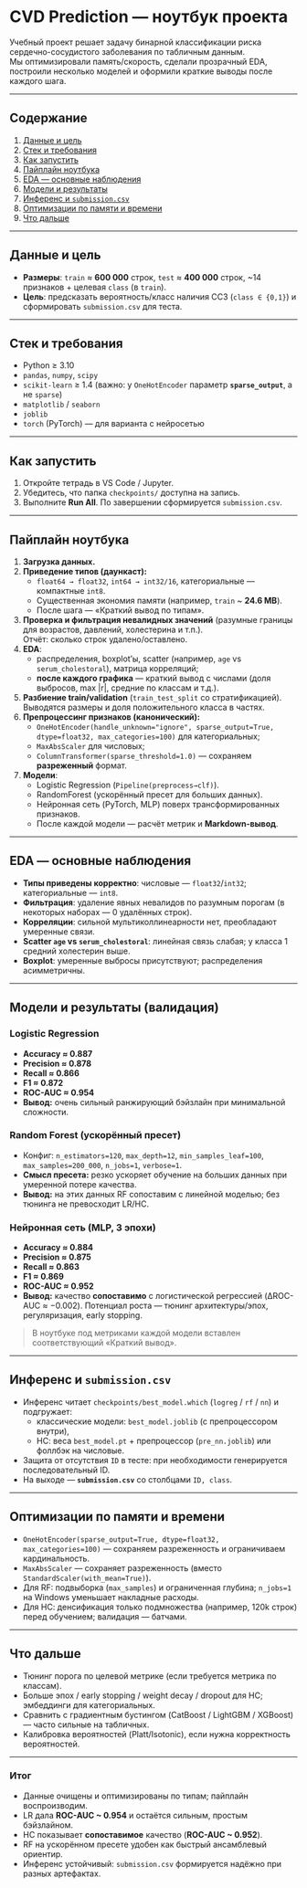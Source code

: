 # CVD Prediction — ноутбук проекта

Учебный проект решает задачу бинарной классификации риска сердечно-сосудистого заболевания по табличным данным.  
Мы оптимизировали память/скорость, сделали прозрачный EDA, построили несколько моделей и оформили краткие выводы после каждого шага.

---

## Содержание
1. [Данные и цель](#Данные-и-цель)
2. [Стек и требования](#Стек-и-требования)
3. [Как запустить](#Как-запустить)
4. [Пайплайн ноутбука](#Пайплайн-ноутбука)
5. [EDA — основные наблюдения](#EDA--основные-наблюдения)
6. [Модели и результаты](#Модели-и-результаты)
7. [Инференс и `submission.csv`](#Инференс-и-submissioncsv)
8. [Оптимизации по памяти и времени](#Оптимизации-по-памяти-и-времени)
9. [Что дальше](#Что-дальше)

---

## Данные и цель
- **Размеры**: `train` ≈ **600 000** строк, `test` ≈ **400 000** строк, ~14 признаков + целевая `class` (в `train`).  
- **Цель**: предсказать вероятность/класс наличия ССЗ (`class ∈ {0,1}`) и сформировать `submission.csv` для теста.

---

## Стек и требования
- Python ≥ 3.10
- `pandas`, `numpy`, `scipy`
- `scikit-learn` ≥ 1.4 (важно: у `OneHotEncoder` параметр **`sparse_output`**, а не `sparse`)
- `matplotlib` / `seaborn`
- `joblib`
- `torch` (PyTorch) — для варианта с нейросетью

---

## Как запустить
1. Откройте тетрадь в VS Code / Jupyter.
2. Убедитесь, что папка `checkpoints/` доступна на запись.
3. Выполните **Run All**. По завершении сформируется `submission.csv`.

---

## Пайплайн ноутбука

1. **Загрузка данных.**  
2. **Приведение типов (даункаст):**
   - `float64 → float32`, `int64 → int32/16`, категориальные — компактные `int8`.
   - Существенная экономия памяти (например, `train` ~ **24.6 MB**).
   - После шага — «Краткий вывод по типам».
3. **Проверка и фильтрация невалидных значений** (разумные границы для возрастов, давлений, холестерина и т.п.).  
   Отчёт: сколько строк удалено/оставлено.
4. **EDA**:
   - распределения, boxplot’ы, scatter (например, `age` vs `serum_cholestoral`), матрица корреляций;
   - **после каждого графика** — краткий вывод с числами (доля выбросов, max |r|, средние по классам и т.д.).
5. **Разбиение train/validation** (`train_test_split` со стратификацией).  
   Выводятся размеры и доля положительного класса в частях.
6. **Препроцессинг признаков (канонический):**
   - `OneHotEncoder(handle_unknown="ignore", sparse_output=True, dtype=float32, max_categories=100)` для категориальных;
   - `MaxAbsScaler` для числовых;
   - `ColumnTransformer(sparse_threshold=1.0)` — сохраняем **разреженный** формат.
7. **Модели**:
   - Logistic Regression (`Pipeline(preprocess→clf)`).
   - RandomForest (ускорённый пресет для больших данных).
   - Нейронная сеть (PyTorch, MLP) поверх трансформированных признаков.
   - После каждой модели — расчёт метрик и **Markdown-вывод**.

---

## EDA — основные наблюдения
- **Типы приведены корректно**: числовые — `float32`/`int32`; категориальные — `int8`.
- **Фильтрация**: удаление явных невалидов по разумным порогам (в некоторых наборах — 0 удалённых строк).
- **Корреляции**: сильной мультиколлинеарности нет, преобладают умеренные связи.
- **Scatter `age` vs `serum_cholestoral`**: линейная связь слабая; у класса 1 средний холестерин выше.
- **Boxplot**: умеренные выбросы присутствуют; распределения асимметричны.

---

## Модели и результаты (валидация)

### Logistic Regression
- **Accuracy ≈ 0.887**
- **Precision ≈ 0.878**
- **Recall ≈ 0.866**
- **F1 ≈ 0.872**
- **ROC-AUC ≈ 0.954**
- **Вывод:** очень сильный ранжирующий бэйзлайн при минимальной сложности.

### Random Forest (ускорённый пресет)
- Конфиг: `n_estimators=120`, `max_depth=12`, `min_samples_leaf=100`, `max_samples=200_000`, `n_jobs=1`, `verbose=1`.
- **Смысл пресета:** резко ускоряет обучение на больших данных при умеренной потере качества.
- **Вывод:** на этих данных RF сопоставим с линейной моделью; без тюнинга не превосходит LR/НС.

### Нейронная сеть (MLP, 3 эпохи)
- **Accuracy ≈ 0.884**
- **Precision ≈ 0.875**
- **Recall ≈ 0.863**
- **F1 ≈ 0.869**
- **ROC-AUC ≈ 0.952**
- **Вывод:** качество **сопоставимо** с логистической регрессией (ΔROC-AUC ≈ −0.002). Потенциал роста — тюнинг архитектуры/эпох, регуляризация, early stopping.

> В ноутбуке под метриками каждой модели вставлен соответствующий «Краткий вывод».

---

## Инференс и `submission.csv`
- Инференс читает `checkpoints/best_model.which` (`logreg` / `rf` / `nn`) и подгружает:
  - классические модели: `best_model.joblib` (с препроцессором внутри),
  - НС: веса `best_model.pt` + препроцессор (`pre_nn.joblib`) или фоллбэк на числовые.
- Защита от отсутствия `ID` в тесте: при необходимости генерируется последовательный ID.
- На выходе — **`submission.csv`** со столбцами `ID, class`.

---

## Оптимизации по памяти и времени
- `OneHotEncoder(sparse_output=True, dtype=float32, max_categories=100)` — сохраняем разреженность и ограничиваем кардинальность.
- `MaxAbsScaler` — сохраняет разреженность (вместо `StandardScaler(with_mean=True)`).
- Для RF: подвыборка (`max_samples`) и ограниченная глубина; `n_jobs=1` на Windows уменьшает накладные расходы.
- Для НС: денсификация только подмножества (например, 120k строк) перед обучением; валидация — батчами.

---

## Что дальше
- Тюнинг порога по целевой метрике (если требуется метрика по классам).
- Больше эпох / early stopping / weight decay / dropout для НС; эмбеддинги для категориальных.
- Сравнить с градиентным бустингом (CatBoost / LightGBM / XGBoost) — часто сильные на табличных.
- Калибровка вероятностей (Platt/Isotonic), если нужна корректность вероятностей.

---

### Итог
- Данные очищены и оптимизированы по типам; пайплайн воспроизводим.  
- LR дала **ROC-AUC ~ 0.954** и остаётся сильным, простым бэйзлайном.  
- НС показывает **сопоставимое** качество (**ROC-AUC ~ 0.952**).  
- RF на ускорённом пресете удобен как быстрый ансамблевый ориентир.  
- Инференс устойчивый: `submission.csv` формируется надёжно при разных артефактах.

